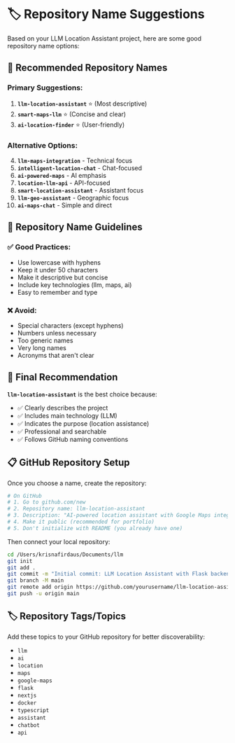 # 🏷️ Repository Name Suggestions

Based on your LLM Location Assistant project, here are some good repository name options:

## 🎯 Recommended Repository Names

### Primary Suggestions:
1. **`llm-location-assistant`** ⭐ (Most descriptive)
2. **`smart-maps-llm`** ⭐ (Concise and clear)
3. **`ai-location-finder`** ⭐ (User-friendly)

### Alternative Options:
4. **`llm-maps-integration`** - Technical focus
5. **`intelligent-location-chat`** - Chat-focused
6. **`ai-powered-maps`** - AI emphasis
7. **`location-llm-api`** - API-focused
8. **`smart-location-assistant`** - Assistant focus
9. **`llm-geo-assistant`** - Geographic focus
10. **`ai-maps-chat`** - Simple and direct

## 📝 Repository Name Guidelines

### ✅ Good Practices:
- Use lowercase with hyphens
- Keep it under 50 characters
- Make it descriptive but concise
- Include key technologies (llm, maps, ai)
- Easy to remember and type

### ❌ Avoid:
- Special characters (except hyphens)
- Numbers unless necessary
- Too generic names
- Very long names
- Acronyms that aren't clear

## 🎯 Final Recommendation

**`llm-location-assistant`** is the best choice because:
- ✅ Clearly describes the project
- ✅ Includes main technology (LLM)
- ✅ Indicates the purpose (location assistance)
- ✅ Professional and searchable
- ✅ Follows GitHub naming conventions

## 📋 GitHub Repository Setup

Once you choose a name, create the repository:

```bash
# On GitHub
# 1. Go to github.com/new
# 2. Repository name: llm-location-assistant
# 3. Description: "AI-powered location assistant with Google Maps integration and LLM chat interface"
# 4. Make it public (recommended for portfolio)
# 5. Don't initialize with README (you already have one)
```

Then connect your local repository:

```bash
cd /Users/krisnafirdaus/Documents/llm
git init
git add .
git commit -m "Initial commit: LLM Location Assistant with Flask backend and Next.js frontend"
git branch -M main
git remote add origin https://github.com/yourusername/llm-location-assistant.git
git push -u origin main
```

## 🏷️ Repository Tags/Topics

Add these topics to your GitHub repository for better discoverability:
- `llm`
- `ai`
- `location`
- `maps`
- `google-maps`
- `flask`
- `nextjs`
- `docker`
- `typescript`
- `assistant`
- `chatbot`
- `api`
